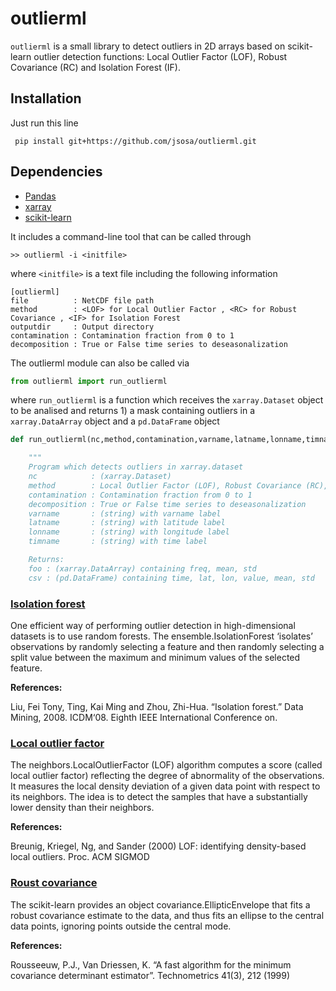 # outlierml

`outlierml` is a small library to detect outliers in 2D arrays based on scikit-learn outlier detection functions: Local Outlier Factor (LOF), Robust Covariance (RC) and Isolation Forest (IF).

## Installation

Just run this line

``` pip install git+https://github.com/jsosa/outlierml.git```

## Dependencies

- [Pandas](https://pandas.pydata.org/)
- [xarray](http://xarray.pydata.org/en/stable/)
- [scikit-learn](http://scikit-learn.org/stable/)

It includes a command-line tool that can be called through

```>> outlierml -i <initfile>```

where `<initfile>` is a text file including the following information

```
[outlierml]
file          : NetCDF file path
method        : <LOF> for Local Outlier Factor , <RC> for Robust Covariance , <IF> for Isolation Forest
outputdir     : Output directory
contamination : Contamination fraction from 0 to 1
decomposition : True or False time series to deseasonalization
```

The outlierml module can also be called via

```python
from outlierml import run_outlierml
```

where `run_outlierml` is a function which receives the `xarray.Dataset` object to be analised and returns 1) a mask containing outliers in a `xarray.DataArray` object and a `pd.DataFrame` object

```python
def run_outlierml(nc,method,contamination,varname,latname,lonname,timname,decomposition=False):

    """
    Program which detects outliers in xarray.dataset
    nc            : (xarray.Dataset)
    method        : Local Outlier Factor (LOF), Robust Covariance (RC), Isolation Forest (IF)
    contamination : Contamination fraction from 0 to 1
    decomposition : True or False time series to deseasonalization
    varname       : (string) with varname label
    latname       : (string) with latitude label
    lonname       : (string) with longitude label
    timname       : (string) with time label

    Returns:
    foo : (xarray.DataArray) containing freq, mean, std
    csv : (pd.DataFrame) containing time, lat, lon, value, mean, std
 ```

### [Isolation forest](http://scikit-learn.org/stable/modules/generated/sklearn.ensemble.IsolationForest.html)
One efficient way of performing outlier detection in high-dimensional datasets
is to use random forests. The ensemble.IsolationForest ‘isolates’ observations
by randomly selecting a feature and then randomly selecting a split value between
the maximum and minimum values of the selected feature.

**References:**

Liu, Fei Tony, Ting, Kai Ming and Zhou, Zhi-Hua. “Isolation forest.” Data Mining, 2008.
ICDM‘08. Eighth IEEE International Conference on.

### [Local outlier factor](http://scikit-learn.org/stable/modules/generated/sklearn.neighbors.LocalOutlierFactor.html)
The neighbors.LocalOutlierFactor (LOF) algorithm computes a score (called local outlier factor)
reflecting the degree of abnormality of the observations. It measures the local density deviation
of a given data point with respect to its neighbors. The idea is to detect the samples that have
a substantially lower density than their neighbors.

**References:**

Breunig, Kriegel, Ng, and Sander (2000) LOF: identifying density-based local outliers.
Proc. ACM SIGMOD

### [Roust covariance](http://scikit-learn.org/stable/auto_examples/covariance/plot_mahalanobis_distances.html)
The scikit-learn provides an object covariance.EllipticEnvelope that fits a
robust covariance estimate to the data, and thus fits an ellipse to the central
data points, ignoring points outside the central mode.

**References:**

Rousseeuw, P.J., Van Driessen, K. “A fast algorithm for the minimum covariance determinant estimator”.
Technometrics 41(3), 212 (1999)
